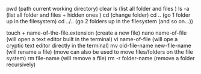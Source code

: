 pwd (path current working directory)
clear
ls (list all folder and files )
ls -a (list all folder and files + hidden ones )
cd (change folder)
cd .. (go 1 folder up in the filesystem)
cd ../.. (go 2 folders up in the filesystem (and so on...))

touch + name-of-the-file.extension (create a new file)
nano name-of-file (will open a text editor built in the terminal)
vi name-of-file (will ope a cryptic text editor directly in the terminal)
mv old-file-name new-file-name (will rename a file) (move can also be used to move files/folders on tthe file system)
rm file-name (will remove a file)
rm -r folder-name (remove a folder recursively)
